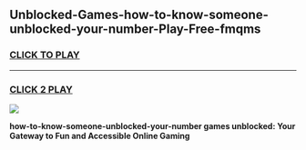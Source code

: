 
## Unblocked-Games-how-to-know-someone-unblocked-your-number-Play-Free-fmqms
<h3>
<a href="https://premium76.site?title=how-to-know-someone-unblocked-your-number&ref=18A1">CLICK TO PLAY</a></h3>
<hr>

<h3>
<a href="https://premium76.site?title=how-to-know-someone-unblocked-your-number&ref=18A1">CLICK 2 PLAY</a>
  
</h3>

<a href="https://premium76.site?title=how-to-know-someone-unblocked-your-number&ref=18A1"><img src="https://clearcache.store/games.png"></a>


**how-to-know-someone-unblocked-your-number games unblocked: Your Gateway to Fun and Accessible Online Gaming**
